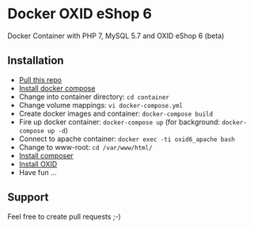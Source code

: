 # Docker OXID eShop 6
Docker Container with PHP 7, MySQL 5.7 and OXID eShop 6 (beta)

## Installation

- [Pull this repo](https://github.com/proudcommerce/docker-oxid6.git)
- [Install docker compose](https://docs.docker.com/compose/install/)
- Change into container directory: `cd container`
- Change volume mappings:
    `vi docker-compose.yml`
- Create docker images and container:
    `docker-compose build`
- Fire up docker container:
    `docker-compose up` (for background: `docker-compose up -d`)
- Connect to apache container:
    `docker exec -ti oxid6_apache bash`
- Change to www-root:
    `cd /var/www/html/`
- [Install composer](https://getcomposer.org/download/)
- [Install OXID](https://github.com/OXID-eSales/oxideshop_ce/tree/v6.0-beta.2#installation)
- Have fun ...


## Support

Feel free to create pull requests ;-)
